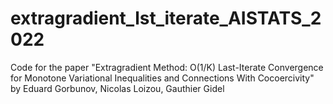 # extragradient_lst_iterate_AISTATS_2022
Code for the paper "Extragradient Method: O(1/K) Last-Iterate Convergence for Monotone Variational Inequalities and Connections With Cocoercivity" by Eduard Gorbunov, Nicolas Loizou, Gauthier Gidel
